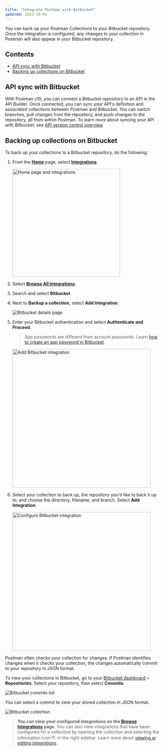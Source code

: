 ```yaml
---
title: "Integrate Postman with Bitbucket"
updated: 2023-10-04
---
```


You can back up your Postman Collections to your Bitbucket repository. Once the integration is configured, any changes to your collection in Postman will also appear in your Bitbucket repository.

## Contents

* [API sync with Bitbucket](#api-sync-with-bitbucket)
* [Backing up collections on Bitbucket](#backing-up-collections-on-bitbucket)

## API sync with Bitbucket

With Postman v10, you can connect a Bitbucket repository to an API in the API Builder. Once connected, you can sync your API's definition and associated collections between Postman and Bitbucket. You can switch branches, pull changes from the repository, and push changes to the repository, all from within Postman. To learn more about syncing your API with Bitbucket, see [API version control overview](/docs/designing-and-developing-your-api/versioning-an-api/versioning-an-api-overview/).

## Backing up collections on Bitbucket

To back up your collections to a Bitbucket repository, do the following:

1. From the **[Home](https://go.postman.co/home)** page, select **[Integrations](https://go.postman.co/integrations)**.

    <img alt="Home page and integrations" src="https://assets.postman.com/postman-docs/v10/home-integrations-v10.jpg" width="350px">

1. Select **[Browse All Integrations](https://go.postman.co/integrations/browse?category=all)**.

1. Search and select **Bitbucket**.

1. Next to **Backup a collection**, select **Add Integration**.

    ![Bitbucket details page](https://assets.postman.com/postman-docs/v10/bitbucket-add-integration-v10.jpg)

1. Enter your Bitbucket authentication and select **Authenticate and Proceed**.

    > App passwords are different from account passwords. Learn [how to create an app password in Bitbucket](https://support.atlassian.com/bitbucket-cloud/docs/app-passwords/).

    <img alt="Add Bitbucket integration" src="https://assets.postman.com/postman-docs/v10/add-integration-bitbucket-v10.18.jpg" width="450px">

1. Select your collection to back up, the repository you'd like to back it up to, and choose the directory, filename, and branch. Select **Add Integration**.

    <img alt="Configure Bitbucket integration" src="https://assets.postman.com/postman-docs/v10/add-integration-bitbucket-form-v10.18.jpg" width="450px">

Postman often checks your collection for changes. If Postman identifies changes when it checks your collection, the changes automatically commit to your repository in JSON format.

To view your collections in Bitbucket, go to your [Bitbucket dashboard](https://bitbucket.org/dashboard/overview) > **Repositories**. Select your repository, then select **Commits**.

![Bitbucket commits list](https://assets.postman.com/postman-docs/bitbucket-commits.jpg)

You can select a commit to view your stored collection in JSON format.

![Bitbucket collection](https://assets.postman.com/postman-docs/bitbucket-collection.jpg)

> **You can view your configured integrations on the [Browse Integrations](https://go.postman.co/integrations/browse) page.** You can also view integrations that have been configured for a collection by opening the collection and selecting the information icon <img alt="Information icon" src="https://assets.postman.com/postman-docs/icon-information-v9-5.jpg#icon" width="16px"> in the right sidebar. Learn more about [viewing or editing integrations](/docs/integrations/intro-integrations/#viewing-or-editing-integrations).

